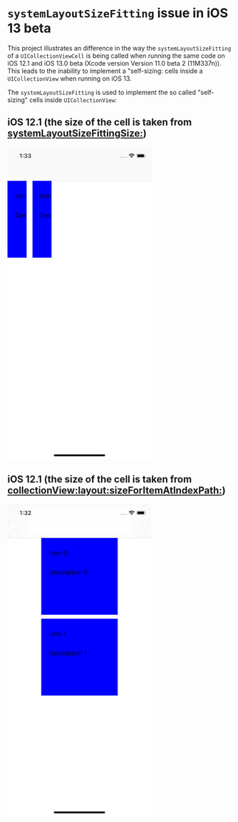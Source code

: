# `systemLayoutSizeFitting` issue in iOS 13 beta
This project illustrates an difference in the way the `systemLayoutSizeFitting` of a `UICollectionViewCell` is being called when running the same code on iOS 12.1 and iOS 13.0 beta (Xcode version Version 11.0 beta 2 (11M337n)). This leads to the inability to implement a "self-sizing: cells inside a `UICollectionView` when running on iOS 13.

The `systemLayoutSizeFitting` is used to implement the so called "self-sizing" cells inside `UICollectionView`:

## iOS 12.1 (the size of the cell is taken from[ systemLayoutSizeFittingSize:](https://developer.apple.com/documentation/uikit/uicollectionviewdelegateflowlayout/1617708-collectionview?language=objc))
<img src="screenshots/iOS 12.1.png">

## iOS 12.1 (the size of the cell is taken from [collectionView:layout:sizeForItemAtIndexPath:](https://developer.apple.com/documentation/uikit/uicollectionviewdelegateflowlayout/1617708-collectionview?language=objc))
<img src="screenshots/iOS 13.0.png">


